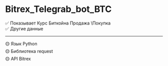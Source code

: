 # Bitrex_Telegrab_bot_BTC
✅ Показывает Курс Биткойна Продажа \Покупка <br>
✅ Другие данные <br>
<hr>
🟡 Язык Python <br>
🟡 Библиотека request <br>
🟡 API Bitrex <br>
